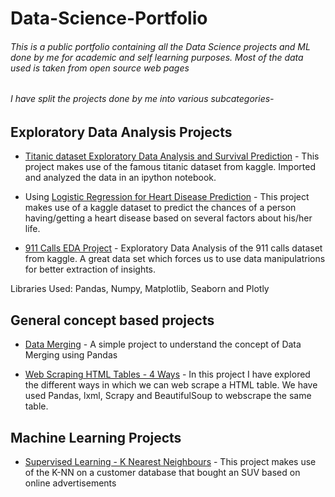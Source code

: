 # Data-Science-Portfolio
###### This is a public portfolio containing all the Data Science projects and ML done by me for academic and self learning purposes. Most of the data used is taken from open source web pages

###### I have split the projects done by me into various subcategories-

## Exploratory Data Analysis Projects
* [Titanic dataset Exploratory Data Analysis and Survival Prediction](https://github.com/paranjaygpt6/Data-Science-Portfolio/blob/master/Titanic%20EDA%20project/Titanic%20exploratory%20analysis%20and%20survival%20prediction.ipynb) - This project makes use of the famous titanic dataset from kaggle. Imported and analyzed the data in an ipython notebook.

* Using [Logistic Regression for Heart Disease Prediction](https://github.com/paranjaygpt6/Data-Science-Portfolio/blob/master/LR%20Heart%20Disease%20Prediction%20EDA%20project/LR_HeartDisease_prediction.ipynb) - This project makes use of a kaggle dataset to predict the chances of a person having/getting a heart disease based on several factors about his/her life.

* [911 Calls EDA Project](https://github.com/paranjaygpt6/Data-Science-Portfolio/blob/master/911%20Calls%20EDA%20project/911%20exploratory%20analysis.ipynb) - Exploratory Data Analysis of the 911 calls dataset from kaggle. A great data set which forces us to use data manipulatrions for better extraction of insights.

Libraries Used: Pandas, Numpy, Matplotlib, Seaborn and Plotly

## General concept based projects
* [Data Merging](https://github.com/paranjaygpt6/Data-Science-Portfolio/blob/master/Conceptual%20Projects/Merging_Datasets_eda.ipynb) - A simple project to understand the concept of Data Merging using Pandas

* [Web Scraping HTML Tables - 4 Ways](https://github.com/paranjaygpt6/Data-Science-Portfolio/blob/master/Conceptual%20Projects/Webscraping%20HTML%20tables.ipynb) - In this project I have explored the different ways in which we can web scrape a HTML table. We have used Pandas, lxml, Scrapy and BeautifulSoup to webscrape the same table.

## Machine Learning Projects
* [Supervised Learning - K Nearest Neighbours](https://github.com/paranjaygpt6/Data-Science-Portfolio/blob/master/KNN%20Social%20Media%20Ads/Social%20Network%20Ads%20K%20Means%20Clustering.ipynb) - This project makes use of the K-NN on a customer database that bought an SUV based on online advertisements


